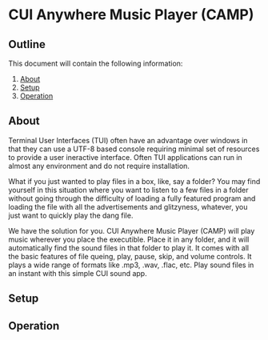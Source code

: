# CUI Anywhere Music Player (CAMP)
## Outline

This document will contain the following information:
1. [About](#About)
2. [Setup](#Setup)
3. [Operation](#Operation)


## About

Terminal User Interfaces (TUI) often have an advantage over windows in that they can use a UTF-8 based console requiring minimal set of resources to provide a user ineractive interface. Often TUI applications can run in almost any environment and do not require installation.

What if you just wanted to play files in a box, like, say a folder? You may find yourself in this situation where you want to listen to a few files in a folder without going through the difficulty of loading a fully featured program and loading the file with all the advertisements and glitzyness, whatever, you just want to quickly play the dang file.

We have the solution for you. CUI Anywhere Music Player (CAMP) will play music wherever you place the executible. Place it in any folder, and it will automatically find the sound files in that folder to play it. It comes with all the basic features of file queing, play, pause, skip, and volume controls. It plays a wide range of formats like .mp3, .wav, .flac, etc. Play sound files in an instant with this simple CUI sound app.

## Setup


## Operation

